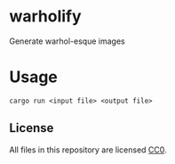 # warholify

Generate warhol-esque images

# Usage

```
cargo run <input file> <output file>
```

## License

All files in this repository are licensed [CC0](https://creativecommons.org/publicdomain/zero/1.0/).
